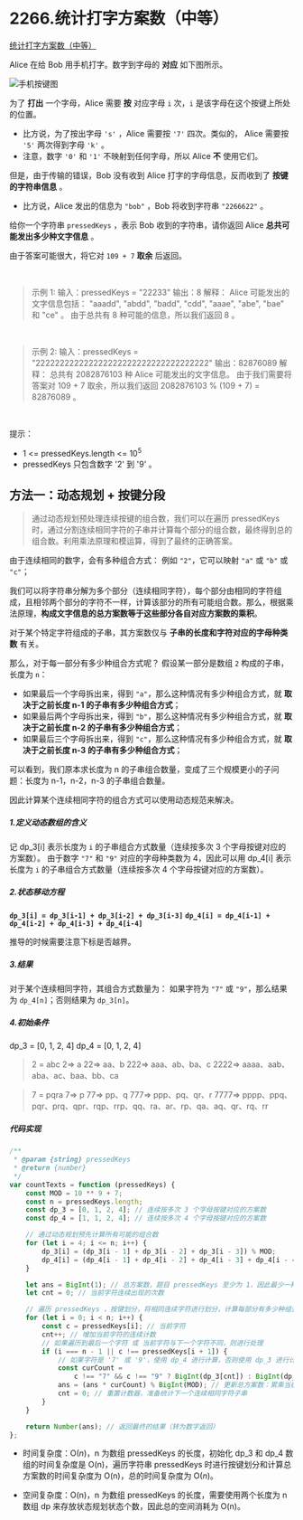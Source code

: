# 2266.统计打字方案数（中等）

[统计打字方案数（中等）](https://leetcode.cn/problems/count-number-of-texts/description/)

Alice 在给 Bob 用手机打字。数字到字母的 **对应** 如下图所示。

![手机按键图](https://pic.leetcode.cn/1722224025-gsUAIv-image.png)

为了 **打出** 一个字母，Alice 需要 **按** 对应字母 `i` 次，`i` 是该字母在这个按键上所处的位置。

-   比方说，为了按出字母 `'s'` ，Alice 需要按 `'7'` 四次。类似的， Alice 需要按 `'5'` 两次得到字母 `'k'` 。
-   注意，数字 `'0'` 和 `'1'` 不映射到任何字母，所以 Alice **不** 使用它们。

但是，由于传输的错误，Bob 没有收到 Alice 打字的字母信息，反而收到了 **按键的字符串信息** 。

-   比方说，Alice 发出的信息为 `"bob"` ，Bob 将收到字符串 `"2266622"` 。

给你一个字符串 `pressedKeys` ，表示 Bob 收到的字符串，请你返回 Alice **总共可能发出多少种文字信息** 。

由于答案可能很大，将它对 `109 + 7` **取余** 后返回。

<br/>

> 示例 1:
> 输入：pressedKeys = "22233"
> 输出：8
> 解释：
> Alice 可能发出的文字信息包括：
> "aaadd", "abdd", "badd", "cdd", "aaae", "abe", "bae" 和 "ce" 。
> 由于总共有 8 种可能的信息，所以我们返回 8 。

<br/>

> 示例 2:
> 输入：pressedKeys = "222222222222222222222222222222222222"
> 输出：82876089
> 解释：
> 总共有 2082876103 种 Alice 可能发出的文字信息。
> 由于我们需要将答案对 109 + 7 取余，所以我们返回 2082876103 % (109 + 7) = 82876089 。

<br/>

提示：

-   1 <= pressedKeys.length <= $10^5$
-   pressedKeys 只包含数字 '2' 到 '9' 。

## 方法一：动态规划 + 按键分段

> 通过动态规划预处理连续按键的组合数，我们可以在遍历 pressedKeys 时，通过分割连续相同字符的子串并计算每个部分的组合数，最终得到总的组合数。利用乘法原理和模运算，得到了最终的正确答案。

由于连续相同的数字，会有多种组合方式：
例如 `"2"`，它可以映射 `"a"` 或 `"b"` 或 `"c"`；

我们可以将字符串分解为多个部分（连续相同字符），每个部分由相同的字符组成，且相邻两个部分的字符不一样，计算该部分的所有可能组合数。那么，根据乘法原理，**构成文字信息的总方案数等于这些部分各自对应方案数的乘积**。

对于某个特定字符组成的子串，其方案数仅与 **子串的长度和字符对应的字母种类数** 有关。

那么，对于每一部分有多少种组合方式呢？
假设某一部分是数组 `2` 构成的子串，长度为 `n`：

-   如果最后一个字母拆出来，得到 `"a"`，那么这种情况有多少种组合方式，就 **取决于之前长度 n-1 的子串有多少种组合方式**；
-   如果最后两个字母拆出来，得到 `"b"`，那么这种情况有多少种组合方式，就 **取决于之前长度 n-2 的子串有多少种组合方式**；
-   如果最后三个字母拆出来，得到 `"c"`，那么这种情况有多少种组合方式，就 **取决于之前长度 n-3 的子串有多少种组合方式**；

可以看到，我们原本求长度为 n 的子串组合数量，变成了三个规模更小的子问题：长度为 n-1，n-2，n-3 的子串组合数量。

因此计算某个连续相同字符的组合方式可以使用动态规范来解决。

##### 1.定义动态数组的含义

记 dp_3[i] 表示长度为 `i` 的子串组合方式数量（连续按多次 3 个字母按键对应的方案数）。
由于数字 `"7"` 和 `"9"` 对应的字母种类数为 4，因此可以用 dp_4[i] 表示长度为 `i` 的子串组合方式数量（连续按多次 4 个字母按键对应的方案数）。

##### 2.状态移动方程

**`dp_3[i] = dp_3[i-1] + dp_3[i-2] + dp_3[i-3]`**
**`dp_4[i] = dp_4[i-1] + dp_4[i-2] + dp_4[i-3] + dp_4[i-4]`**

推导的时候需要注意下标是否越界。

##### 3.结果

对于某个连续相同字符，其组合方式数量为：
如果字符为 `"7"` 或 `"9"`，那么结果为 `dp_4[n]`；否则结果为 `dp_3[n]`。

##### 4.初始条件

dp_3 = [0, 1, 2, 4]
dp_4 = [0, 1, 2, 4]

> 2 = abc
> 2=> a
> 22=> aa、b
> 222=> aaa、ab、ba、c
> 2222=> aaaa、aab、aba、ac、baa、bb、ca

> 7 = pqra
> 7=> p
> 77=> pp、q
> 777=> ppp、pq、qr、r
> 7777=> pppp、ppq、pqr、prq、qpr、rqp、rrp、qq、ra、ar、rp、qa、aq、qr、rq、rr

##### 代码实现

```javascript
/**
 * @param {string} pressedKeys
 * @return {number}
 */
var countTexts = function (pressedKeys) {
    const MOD = 10 ** 9 + 7;
    const n = pressedKeys.length;
    const dp_3 = [0, 1, 2, 4]; // 连续按多次 3 个字母按键对应的方案数
    const dp_4 = [1, 1, 2, 4]; // 连续按多次 4 个字母按键对应的方案数

    // 通过动态规划预先计算所有可能的组合数
    for (let i = 4; i <= n; i++) {
        dp_3[i] = (dp_3[i - 1] + dp_3[i - 2] + dp_3[i - 3]) % MOD;
        dp_4[i] = (dp_4[i - 1] + dp_4[i - 2] + dp_4[i - 3] + dp_4[i - 4]) % MOD;
    }

    let ans = BigInt(1); // 总方案数，题目 pressedKeys 至少为 1，因此最少一种方案
    let cnt = 0; // 当前字符连续出现的次数

    // 遍历 pressedKeys ，按键划分，将相同连续字符进行划分，计算每部分有多少种组合方式，然后根据乘法原理更新总方案数。
    for (let i = 0; i < n; i++) {
        const c = pressedKeys[i]; // 当前字符
        cnt++; // 增加当前字符的连续计数
        // 如果遍历到最后一个字符 或 当前字符与下一个字符不同，则进行处理
        if (i === n - 1 || c !== pressedKeys[i + 1]) {
            // 如果字符是 '7' 或 '9'，使用 dp_4 进行计算，否则使用 dp_3 进行计算
            const curCount =
                c !== "7" && c !== "9" ? BigInt(dp_3[cnt]) : BigInt(dp_4[cnt]); // 当前子串的组合方式数
            ans = (ans * curCount) % BigInt(MOD); // 更新总方案数：累乘当前部分的组合数
            cnt = 0; // 重置计数器，准备统计下一个连续相同字符子串
        }
    }

    return Number(ans); // 返回最终的结果（转为数字返回）
};
```

-   时间复杂度：O($n$)，n 为数组 pressedKeys 的长度，初始化 dp_3 和 dp_4 数组的时间复杂度是 O(n)，遍历字符串 pressedKeys 时进行按键划分和计算总方案数的时间复杂度为 O(n)，总的时间复杂度为 O($n$)。

-   空间复杂度：O(n)，n 为数组 pressedKeys 的长度，需要使用两个长度为 n 数组 dp 来存放状态规划状态个数，因此总的空间消耗为 O(n)。
